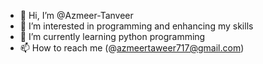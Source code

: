 - 👋 Hi, I’m @Azmeer-Tanveer
- 👀 I’m interested in programming and enhancing my skills
- 🌱 I’m currently learning python programming
- 📫 How to reach me (@azmeertaweer717@gmail.com)

<!---
Azmeer-Tanveer/Azmeer-Tanveer is a ✨ special ✨ repository because its `README.md` (this file) appears on your GitHub profile.
You can click the Preview link to take a look at your changes.
--->
